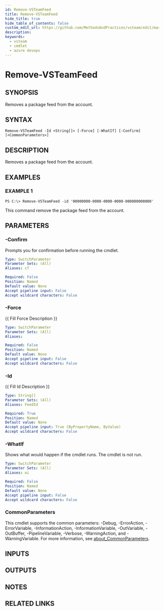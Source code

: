 ```yaml
---
id: Remove-VSTeamFeed
title: Remove-VSTeamFeed
hide_title: true
hide_table_of_contents: false
custom_edit_url: https://github.com/MethodsAndPractices/vsteam/edit/master/.docs/Remove-VSTeamFeed.md
description: 
keywords:
  - vsteam
  - cmdlet
  - azure devops
---
```


# Remove-VSTeamFeed

## SYNOPSIS
Removes a package feed from the account.

## SYNTAX

```
Remove-VSTeamFeed -Id <String[]> [-Force] [-WhatIf] [-Confirm] [<CommonParameters>]
```

## DESCRIPTION
Removes a package feed from the account.

## EXAMPLES

### EXAMPLE 1
```
PS C:\> Remove-VSTeamFeed -id '00000000-0000-0000-0000-000000000000'
```

This command remove the package feed from the account.

## PARAMETERS

### -Confirm
Prompts you for confirmation before running the cmdlet.

```yaml
Type: SwitchParameter
Parameter Sets: (All)
Aliases: cf

Required: False
Position: Named
Default value: None
Accept pipeline input: False
Accept wildcard characters: False
```

### -Force
{{ Fill Force Description }}

```yaml
Type: SwitchParameter
Parameter Sets: (All)
Aliases:

Required: False
Position: Named
Default value: None
Accept pipeline input: False
Accept wildcard characters: False
```

### -Id
{{ Fill Id Description }}

```yaml
Type: String[]
Parameter Sets: (All)
Aliases: FeedId

Required: True
Position: Named
Default value: None
Accept pipeline input: True (ByPropertyName, ByValue)
Accept wildcard characters: False
```

### -WhatIf
Shows what would happen if the cmdlet runs.
The cmdlet is not run.

```yaml
Type: SwitchParameter
Parameter Sets: (All)
Aliases: wi

Required: False
Position: Named
Default value: None
Accept pipeline input: False
Accept wildcard characters: False
```

### CommonParameters
This cmdlet supports the common parameters: -Debug, -ErrorAction, -ErrorVariable, -InformationAction, -InformationVariable, -OutVariable, -OutBuffer, -PipelineVariable, -Verbose, -WarningAction, and -WarningVariable. For more information, see [about_CommonParameters](http://go.microsoft.com/fwlink/?LinkID=113216).

## INPUTS

## OUTPUTS

## NOTES

## RELATED LINKS

